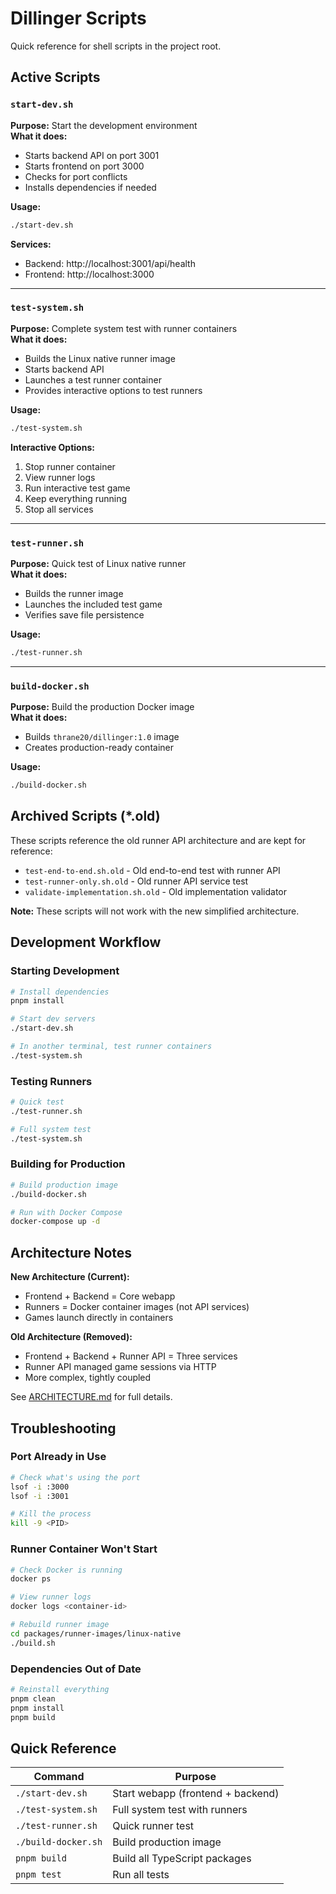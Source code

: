 # Dillinger Scripts

Quick reference for shell scripts in the project root.

## Active Scripts

### `start-dev.sh`
**Purpose:** Start the development environment  
**What it does:**
- Starts backend API on port 3001
- Starts frontend on port 3000
- Checks for port conflicts
- Installs dependencies if needed

**Usage:**
```bash
./start-dev.sh
```

**Services:**
- Backend: http://localhost:3001/api/health
- Frontend: http://localhost:3000

---

### `test-system.sh`
**Purpose:** Complete system test with runner containers  
**What it does:**
- Builds the Linux native runner image
- Starts backend API
- Launches a test runner container
- Provides interactive options to test runners

**Usage:**
```bash
./test-system.sh
```

**Interactive Options:**
1. Stop runner container
2. View runner logs
3. Run interactive test game
4. Keep everything running
5. Stop all services

---

### `test-runner.sh`
**Purpose:** Quick test of Linux native runner  
**What it does:**
- Builds the runner image
- Launches the included test game
- Verifies save file persistence

**Usage:**
```bash
./test-runner.sh
```

---

### `build-docker.sh`
**Purpose:** Build the production Docker image  
**What it does:**
- Builds `thrane20/dillinger:1.0` image
- Creates production-ready container

**Usage:**
```bash
./build-docker.sh
```

## Archived Scripts (*.old)

These scripts reference the old runner API architecture and are kept for reference:

- `test-end-to-end.sh.old` - Old end-to-end test with runner API
- `test-runner-only.sh.old` - Old runner API service test
- `validate-implementation.sh.old` - Old implementation validator

**Note:** These scripts will not work with the new simplified architecture.

## Development Workflow

### Starting Development

```bash
# Install dependencies
pnpm install

# Start dev servers
./start-dev.sh

# In another terminal, test runner containers
./test-system.sh
```

### Testing Runners

```bash
# Quick test
./test-runner.sh

# Full system test
./test-system.sh
```

### Building for Production

```bash
# Build production image
./build-docker.sh

# Run with Docker Compose
docker-compose up -d
```

## Architecture Notes

**New Architecture (Current):**
- Frontend + Backend = Core webapp
- Runners = Docker container images (not API services)
- Games launch directly in containers

**Old Architecture (Removed):**
- Frontend + Backend + Runner API = Three services
- Runner API managed game sessions via HTTP
- More complex, tightly coupled

See [ARCHITECTURE.md](./ARCHITECTURE.md) for full details.

## Troubleshooting

### Port Already in Use

```bash
# Check what's using the port
lsof -i :3000
lsof -i :3001

# Kill the process
kill -9 <PID>
```

### Runner Container Won't Start

```bash
# Check Docker is running
docker ps

# View runner logs
docker logs <container-id>

# Rebuild runner image
cd packages/runner-images/linux-native
./build.sh
```

### Dependencies Out of Date

```bash
# Reinstall everything
pnpm clean
pnpm install
pnpm build
```

## Quick Reference

| Command | Purpose |
|---------|---------|
| `./start-dev.sh` | Start webapp (frontend + backend) |
| `./test-system.sh` | Full system test with runners |
| `./test-runner.sh` | Quick runner test |
| `./build-docker.sh` | Build production image |
| `pnpm build` | Build all TypeScript packages |
| `pnpm test` | Run all tests |
